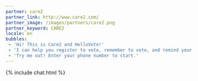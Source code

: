 ```yaml
---
partner: care2
partner_link: http://www.care2.com/
partner_image: /images/partners/care2.png
partner_keyword: CARE2
locale: en
bubbles:
 - 'Hi! This is Care2 and HelloVote!'
 - 'I can help you register to vote, remember to vote, and remind your friends to vote too.'
 - 'Try me out! Enter your phone number to start.'
---
```

{% include chat.html %}

